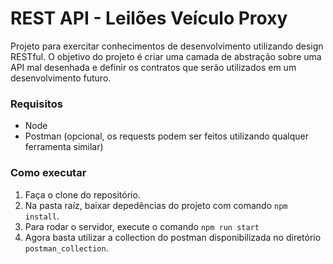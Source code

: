 # REST API - Leilões Veículo Proxy
Projeto para exercitar conhecimentos de desenvolvimento utilizando design RESTful.
O objetivo do projeto é criar uma camada de abstração sobre uma API mal desenhada e definir os contratos que serão utilizados em um desenvolvimento futuro.

### Requisitos
* Node
* Postman (opcional, os requests podem ser feitos utilizando qualquer ferramenta similar)

### Como executar
1. Faça o clone do repositório.
2. Na pasta raíz, baixar depedências do projeto com comando `npm install`.
3. Para rodar o servidor, execute o comando `npm run start`
4. Agora basta utilizar a collection do postman disponibilizada no diretório `postman_collection`.